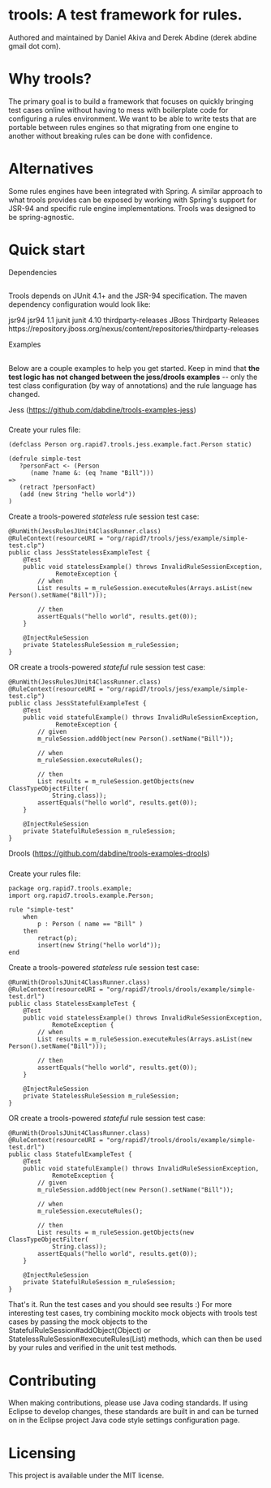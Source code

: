 trools: A test framework for rules.
======

Authored and maintained by Daniel Akiva and Derek Abdine (derek abdine <at> gmail dot com).

Why trools?
======

The primary goal is to build a framework that focuses on quickly bringing test cases online without having to mess with boilerplate code for configuring a rules environment. We want to be able to write tests that are portable between rules engines so that migrating from one engine to another without breaking rules can be done with confidence.

Alternatives
======

Some rules engines have been integrated with Spring. A similar approach to what trools provides can be exposed by working with Spring's support for JSR-94 and specific rule engine implementations. Trools was designed to be spring-agnostic.

Quick start
======

Dependencies
##

Trools depends on JUnit 4.1+ and the JSR-94 specification. The maven dependency configuration would look like:

   <dependencies>
      <dependency>
         <groupId>jsr94</groupId>
         <artifactId>jsr94</artifactId>
         <version>1.1</version>
      </dependency>
      <dependency>
         <groupId>junit</groupId>
         <artifactId>junit</artifactId>
         <version>4.10</version>
      </dependency>
   </dependencies>
   <repositories>
      <repository>
         <id>thirdparty-releases</id>
         <name>JBoss Thirdparty Releases</name>
         <url>https://repository.jboss.org/nexus/content/repositories/thirdparty-releases</url>
      </repository>
   </repositories>

Examples
##

Below are a couple examples to help you get started. Keep in mind that **the test logic has not changed between the jess/drools examples** -- only the test class configuration (by way of annotations) and the rule language has changed.

Jess (https://github.com/dabdine/trools-examples-jess)
###
Create your rules file:

	(defclass Person org.rapid7.trools.jess.example.fact.Person static)
	
	(defrule simple-test
	   ?personFact <- (Person
	      (name ?name &: (eq ?name "Bill")))
	=>
	   (retract ?personFact)
	   (add (new String "hello world"))
	)

Create a trools-powered *stateless* rule session test case:

    @RunWith(JessRulesJUnit4ClassRunner.class)
    @RuleContext(resourceURI = "org/rapid7/trools/jess/example/simple-test.clp")
    public class JessStatelessExampleTest {
        @Test
        public void statelessExample() throws InvalidRuleSessionException,
                 RemoteException {
            // when
            List results = m_ruleSession.executeRules(Arrays.asList(new Person().setName("Bill")));
        
            // then
            assertEquals("hello world", results.get(0));
        }
    
        @InjectRuleSession
        private StatelessRuleSession m_ruleSession;
    }

OR create a trools-powered *stateful* rule session test case:
    
    @RunWith(JessRulesJUnit4ClassRunner.class)
    @RuleContext(resourceURI = "org/rapid7/trools/jess/example/simple-test.clp")
    public class JessStatefulExampleTest {
        @Test
        public void statefulExample() throws InvalidRuleSessionException,
                 RemoteException {
            // given
            m_ruleSession.addObject(new Person().setName("Bill"));
        
            // when
            m_ruleSession.executeRules();
        
            // then
            List results = m_ruleSession.getObjects(new ClassTypeObjectFilter(
                String.class));
            assertEquals("hello world", results.get(0));
        }
    
        @InjectRuleSession
        private StatefulRuleSession m_ruleSession;
    }

Drools (https://github.com/dabdine/trools-examples-drools)
###
Create your rules file:

    package org.rapid7.trools.example; 
    import org.rapid7.trools.example.Person;
    
    rule "simple-test"
        when 
            p : Person ( name == "Bill" )  
        then 
            retract(p);
            insert(new String("hello world"));
    end

Create a trools-powered *stateless* rule session test case:

    @RunWith(DroolsJUnit4ClassRunner.class)
    @RuleContext(resourceURI = "org/rapid7/trools/drools/example/simple-test.drl")
    public class StatelessExampleTest {
        @Test
        public void statelessExample() throws InvalidRuleSessionException,
                RemoteException {
            // when
            List results = m_ruleSession.executeRules(Arrays.asList(new Person().setName("Bill")));
        
            // then
            assertEquals("hello world", results.get(0));
        }
    
        @InjectRuleSession
        private StatelessRuleSession m_ruleSession;
    }

OR create a trools-powered *stateful* rule session test case:

    @RunWith(DroolsJUnit4ClassRunner.class)
    @RuleContext(resourceURI = "org/rapid7/trools/drools/example/simple-test.drl")
    public class StatefulExampleTest {
        @Test
        public void statefulExample() throws InvalidRuleSessionException,
                RemoteException {
            // given
            m_ruleSession.addObject(new Person().setName("Bill"));
        
            // when
            m_ruleSession.executeRules();
        
            // then
            List results = m_ruleSession.getObjects(new ClassTypeObjectFilter(
                String.class));
            assertEquals("hello world", results.get(0));
        }
    
        @InjectRuleSession
        private StatefulRuleSession m_ruleSession;
    }

That's it. Run the test cases and you should see results :) For more interesting test cases, try combining mockito mock objects with trools test cases by passing the mock objects to the StatefulRuleSession#addObject(Object) or StatelessRuleSession#executeRules(List) methods, which can then be used by your rules and verified in the unit test methods. 

Contributing
======

When making contributions, please use Java coding standards. If using Eclipse to develop changes, these standards are built in and can be turned on in the Eclipse project Java code style settings configuration page.

Licensing
======
This project is available under the MIT license.